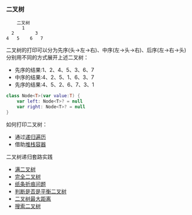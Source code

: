 ### 二叉树
        二叉树
          1
      2        3
    4   5    6   7
二叉树的打印可以分为先序(头->左->右)、中序(左->头->右)、后序(左->右->头)
分别用不同的方式展开上述二叉树：
* 先序的结果:1、2、4、5、3、6、7
* 中序的结果:4、2、5、1、6、3、7
* 先序的结果:4、5、2、6、7、3、1

```kotlin
class Node<T>(var value:T) {
    var left: Node<T>? = null
    var right: Node<T>? = null
}
```
如何打印二叉树：
* 通过[递归遍历](RecursiveTraversalBT.kt)
* 借助[堆栈容器](NoRecursiveTraversalBT.kt)

二叉树递归套路实践
* [满二叉树](FullBT.kt)
* [完全二叉树](CompleteBinaryTree.kt)
* [纸条折痕问题](PaperFolding.kt)
* [判断是否是平衡二叉树](PaperFolding.kt)
* [二叉树最大距离](MaxDistance.kt)
* [搜索二叉树](BinarySearchTree.kt)



